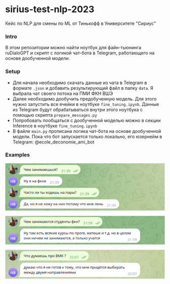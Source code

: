 # sirius-test-nlp-2023
Кейс по NLP для смены по ML от Тинькофф в Университете "Сириус"

### Intro

В этом репозитории можно найти ноутбук для файн-тьюнинга ruDialoGPT и скрипт с логикой чат-бота в Telegram, работающего на основе дообученной модели.

### Setup

- Для начала необходимо скачать данные из чата в Telegram в формате ```.json``` и добавить результирующий файл в папку ```data```. Я выбрала чат своего потока на ПМИ ФКН ВШЭ
- Далее необходимо дообучить предобученную модель. Для этого нужно запустить все ячейки в ноутбуке ```fine_tuning.ipynb```. Данные из Telegram будут обрабатываться внутри этого ноутбука с помощью скрипта ```prepare_messages.py```
- Попробовать пообщаться с дообученной моделью можно в секции Inference в ноутбуке ```fine_tuning.ipynb```
- В файле ```main.py``` прописана логика чат-бота на основе дообученной модели. Пока что бот запускается только локально, его юзернейм в Telegram: @ecole_deconomie_ami_bot

### Examples
![Пары](images/classes.png "Рис. 1")

![ФКН](images/activities.png "Рис. 2")

![ВМК](images/msu.png "Рис. 3")
